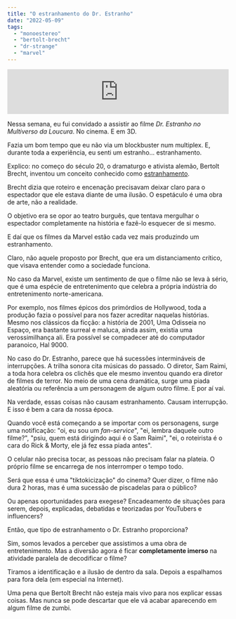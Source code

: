 ```yaml
---
title: "O estranhamento do Dr. Estranho"
date: "2022-05-09"
tags: 
  - "monoestereo"
  - "bertolt-brecht"
  - "dr-strange"
  - "marvel"
---
```


<iframe src="https://anchor.fm/monoestereo/embed/episodes/O-estranhamento-do-Dr--Estranho-e1i80g4" height="102px" width="100%" frameborder="0" scrolling="no"></iframe>

Nessa semana, eu fui convidado a assistir ao filme _Dr. Estranho no Multiverso da Loucura_. No cinema. E em 3D.

Fazia um bom tempo que eu não via um blockbuster num multiplex. E, durante toda a experiência, eu senti um estranho... estranhamento.

Explico: no começo do século 20, o dramaturgo e ativista alemão, Bertolt Brecht, inventou um conceito conhecido como [estranhamento](https://en.wikipedia.org/wiki/Distancing_effect).

Brecht dizia que roteiro e encenação precisavam deixar claro para o espectador que ele estava diante de uma ilusão. O espetáculo é uma obra de arte, não a realidade.

O objetivo era se opor ao teatro burguês, que tentava mergulhar o espectador completamente na história e fazê-lo esquecer de si mesmo.

E daí que os filmes da Marvel estão cada vez mais produzindo um estranhamento.

Claro, não aquele proposto por Brecht, que era um distanciamento crítico, que visava entender como a sociedade funciona.

No caso da Marvel, existe um sentimento de que o filme não se leva à sério, que é uma espécie de entretenimento que celebra a própria indústria do entretenimento norte-americana.

Por exemplo, nos filmes épicos dos primórdios de Hollywood, toda a produção fazia o possível para nos fazer acreditar naquelas histórias. Mesmo nos clássicos da ficção: a história de 2001, Uma Odisseia no Espaço, era bastante surreal e maluca, ainda assim, existia uma verossimilhança ali. Era possível se compadecer até do computador paranoico, Hal 9000.

No caso do Dr. Estranho, parece que há sucessões intermináveis de interrupções. A trilha sonora cita músicas do passado. O diretor, Sam Raimi, a toda hora celebra os clichês que ele mesmo inventou quando era diretor de filmes de terror. No meio de uma cena dramática, surge uma piada aleatória ou referência a um personagem de algum outro filme. E por aí vai.

Na verdade, essas coisas não causam estranhamento. Causam interrupção. E isso é bem a cara da nossa época.

Quando você está começando a se importar com os personagens, surge uma notificação: "oi, eu sou um _fan-service_", "ei, lembra daquele outro filme?", "psiu, quem está dirigindo aqui é o Sam Raimi", "ei, o roteirista é o cara do Rick & Morty, ele já fez essa piada antes".

O celular não precisa tocar, as pessoas não precisam falar na plateia. O próprio filme se encarrega de nos interromper o tempo todo.

Será que essa é uma "tiktokicização" do cinema? Quer dizer, o filme não dura 2 horas, mas é uma sucessão de piscadelas para o público?

Ou apenas oportunidades para exegese? Encadeamento de situações para serem, depois, explicadas, debatidas e teorizadas por YouTubers e influencers?

Então, que tipo de estranhamento o Dr. Estranho proporciona?

Sim, somos levados a perceber que assistimos a uma obra de entretenimento. Mas a diversão agora é ficar **completamente imerso** na atividade paralela de decodificar o filme?

Tiramos a identificação e a ilusão de dentro da sala. Depois a espalhamos para fora dela (em especial na Internet).

Uma pena que Bertolt Brecht não esteja mais vivo para nos explicar essas coisas. Mas nunca se pode descartar que ele vá acabar aparecendo em algum filme de zumbi.
